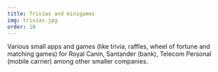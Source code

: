 ```yaml
---
title: Trivias and minigames
img: trivias.jpg
order: 10
---
```

Various small apps and games (like trivia, raffles, wheel of fortune and matching games) for Royal Canin, Santander (bank), Telecom Personal (mobile carrier) among other smaller companies.

